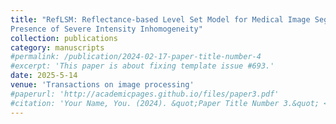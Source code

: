 ```yaml
---
title: "RefLSM: Reflectance-based Level Set Model for Medical Image Segmentation in the
Presence of Severe Intensity Inhomogeneity"
collection: publications
category: manuscripts
#permalink: /publication/2024-02-17-paper-title-number-4
#excerpt: 'This paper is about fixing template issue #693.'
date: 2025-5-14
venue: 'Transactions on image processing'
#paperurl: 'http://academicpages.github.io/files/paper3.pdf'
#citation: 'Your Name, You. (2024). &quot;Paper Title Number 3.&quot; <i>GitHub Journal of Bugs</i>. 1(3).'
---
```



